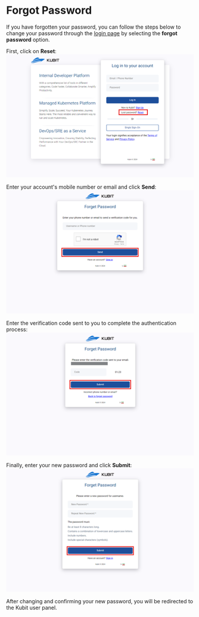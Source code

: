 # Forgot Password

If you have forgotten your password, you can follow the steps below to change your password through the [login page](https://panel.kubit.ir/en/login/) by selecting the **forgot password** option.

First, click on **Reset**:
![Forgot: forgot password](img/forgot-password.png)

Enter your account's mobile number or email and click **Send**:
![Account: enter email](img/enter-phone-forgot.png)

Enter the verification code sent to you to complete the authentication process:
![Account: confirm forgot password](img/confirm-forgot-password.png)

Finally, enter your new password and click **Submit**:
![Account: new password](img/enter-new-password.png)

After changing and confirming your new password, you will be redirected to the Kubit user panel.
